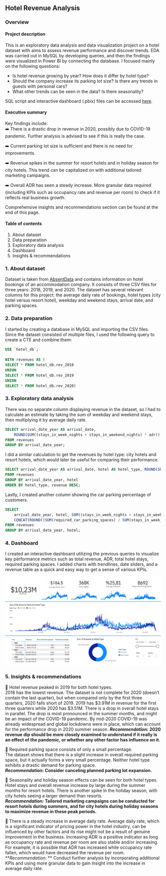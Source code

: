 ## Hotel Revenue Analysis

### Overview

#### Project description

This is an exploratory data analysis and data visualization project on a hotel dataset with aims to assess revenue performance and discover trends. EDA was carried out in MySQL by developing queries, and then the findings were visualized in Power BI by connecting the database. I focused mainly on the following questions:

- Is hotel revenue growing by year? How does it differ by hotel type?
- Should the company increase its parking lot size? Is there any trends in guests with personal cars?
- What other trends can be seen in the data? Is there seasonality?

SQL script and interactive dashboard (.pbix) files can be accessed [here](https://github.com/dorukalkan/dorukalkan.github.io/tree/main/assets/hotel_rev_analysis_appx).

#### Executive summary
Key findings include:  
➡️ There is a drastic drop in revenue in 2020, possibly due to COVID-19 pandemic. Further analysis is advised to see if this is really the case.

➡️ Current parking lot size is sufficient and there is no need for improvements.

➡️ Revenue spikes in the summer for resort hotels and in holiday season for city hotels. This trend can be capitalized on with additional tailored marketing campaigns.

➡️ Overall ADR has seen a steady increase. More granular data required (including KPIs such as occupancy rate and revenue per room) to check if it reflects real business growth.

Comprehensive insights and recommendations section can be found at the end of this page.

#### Table of contents

1. About dataset
2. Data preparation
3. Exploratory data analysis
4. Dashboard
5. Insights & recommendations

### 1. About dataset

Dataset is taken from [AbsentData](https://absentdata.com) and contains information on hotel bookings of an accommodation company. It consists of three CSV files for three years: 2018, 2019, and 2020. The dataset has several relevant columns for this project: the average daily rate of bookings, hotel types (city hotel versus resort hotel), weekday and weekend stays, arrival date, and parking spaces.

### 2. Data preparation

I started by creating a database in MySQL and importing the CSV files. Since the dataset consisted of multiple files, I used the following query to create a CTE and combine them:

````SQL
USE `hotel_db`; 

WITH revenues AS ( 
SELECT * FROM hotel_db.rev_2018 
UNION 
SELECT * FROM hotel_db.rev_2019 
UNION 
SELECT * FROM hotel_db.rev_2020)
````

### 3. Exploratory data analysis

There was no separate column displaying revenue in the dataset, so I had to calculate an estimate by taking the sum of weekday and weekend stays, then multiplying it by average daily rate.

````SQL
SELECT arrival_date_year AS arrival_date, 
	ROUND(SUM((stays_in_week_nights + stays_in_weekend_nights) * adr)) AS revenue 
FROM revenues 
GROUP BY arrival_date_year;
````

I did a similar calculation to get the revenues by hotel type: city hotels and resort hotels, which would later be useful for comparing their performance.

````SQL
SELECT arrival_date_year AS arrival_date, hotel AS hotel_type, ROUND(SUM((stays_in_week_nights + stays_in_weekend_nights) * adr)) AS revenue 
FROM revenues 
GROUP BY arrival_date_year, hotel 
ORDER BY hotel_type, revenue DESC;
````

Lastly, I created another column showing the car parking percentage of customers.

````SQL
SELECT 
	arrival_date_year, hotel, SUM((stays_in_week_nights + stays_in_weekend _nights) * adr) AS revenue, 
	CONCAT(ROUND((SUM(required_car_parking_spaces) / SUM(stays_in_week_nights + stays_in_weekend_nights)) * 100, 2), '%') AS parking_percentage 
FROM revenues 
GROUP BY arrival_date_year, hotel;
````

### 4. Dashboard

I created an interactive dashboard utilizing the previous queries to visualize key performance metrics such as total revenue, ADR, total hotel stays, required parking spaces. I added charts with trendlines, date sliders, and a revenue table as a quick and easy way to get a sense of various KPIs.

<a href="https://raw.githubusercontent.com/dorukalkan/dorukalkan.github.io/refs/heads/main/assets/hotel_rev_analysis_appx/hotel_rev_dashboard.png" target="_blank">
  <img src="/assets/hotel_rev_analysis_appx/hotel_rev_dashboard.png" alt="Final interactive Power BI dashboard">
</a>

### 5. Insights & recommendations

📌 Hotel revenue peaked in 2019 for both hotel types.  
2018 has the lowest revenue. The dataset is not complete for 2020 (doesn’t contain the last quarter), but when compared only by the first three quarters, 2020 falls short of 2019. 2019 has $3.91M in revenue for the first three quarters while 2020 has $3.51M. There is a drop in overall hotel stays in parallel. The drop is most pronounced in the summer months, and might be an impact of the COVID-19 pandemic. By mid-2020 COVID-19 was already widespread and global lockdowns were in place, which can account for the performance drop in 2020 summer season.
**_Recommendation:_ 2020 revenue dip should be more closely examined to understand if it really is an effect of the pandemic, or whether any other factor has influence on it.**

📌 Required parking space consists of only a small percentage.  
The dataset shows that there is a slight increase in overall required parking space, but it actually forms a very small percentage. Neither hotel type exhibits a drastic demand for parking space.  
**_Recommendation:_ Consider canceling planned parking lot expansion.**

📌 Seasonality and holiday season effects can be seen for both hotel types.  
Hotel stays and overall revenue increase by large during the summer months for resort hotels. There is another spike in the holiday season, with city hotels seeing a larger demand than resorts.  
**_Recommendation:_ Tailored marketing campaigns can be conducted for resort hotels during summers, and for city hotels during holiday seasons to maximize revenue in these peak periods.**

📌 There is a steady increase in average daily rate.
Average daily rate, which is a significant indicator of pricing power in the hotel industry, can be influenced by other factors and its rise might not be a result of genuine improvement in the business. Increasing ADR is a positive indicator as long as occupancy rate and revenue per room are also stable and/or increasing. For example, it is possible that ADR has increased while occupancy rate fallen, which would have decreased the revenue per room.
**_Recommendation:_ ** Conduct further analysis by incorporating additional KPIs and using more granular data to gain insight into the increase in average daily rate.
